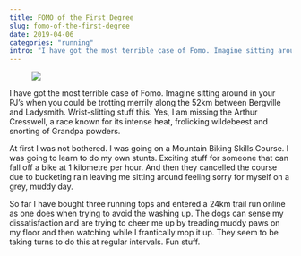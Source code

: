 ```yaml
---
title: FOMO of the First Degree
slug: fomo-of-the-first-degree
date: 2019-04-06
categories: "running"
intro: "I have got the most terrible case of Fomo. Imagine sitting around in your PJ’s when you could be trotting merrily along the 52km between Bergville and Ladysmith. Wrist-slitting stuff this."
---
```


<figure class="wp-block-image"><img src="http://res.cloudinary.com/dy6grlu8z/image/upload/v1558866437/icy6c7qzkk6xthodkglz.jpg"/></figure>

<p>I have got the most terrible case of Fomo. Imagine sitting around in your PJ’s when you could be trotting merrily along the 52km between Bergville and Ladysmith. Wrist-slitting stuff this. Yes, I am missing the Arthur Cresswell, a race known for its intense heat, frolicking wildebeest and snorting of Grandpa powders.</p>

<p>At first I was not bothered. I was going on a Mountain Biking Skills Course. I was going to learn to do my own stunts. Exciting stuff for someone that can fall off a bike at 1 kilometre per hour.  And then they cancelled the course due to bucketing rain leaving me sitting around feeling sorry for myself on a grey, muddy day.</p>

<p>So far I have bought three running tops and entered a 24km trail run online as one does when trying to avoid the washing up. The dogs can sense my dissatisfaction and are trying to cheer me up by treading muddy paws on my floor and then watching while I frantically mop it up. They seem to be taking turns to do this at regular intervals. Fun stuff.</p>

<p></p>
